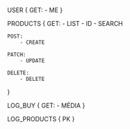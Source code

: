 
USER {
    GET:
        - ME
}

PRODUCTS {
    GET:
      - LIST
      - ID
      - SEARCH
  
    POST:
        - CREATE

    PATCH:
        - UPDATE
  
    DELETE:
        - DELETE
}

LOG_BUY {
    GET:
        - MÉDIA
}

LOG_PRODUCTS {
    PK
}
